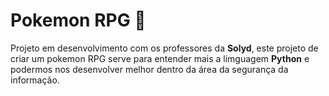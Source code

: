 # Pokemon RPG 🐲

Projeto em desenvolvimento com os professores da **Solyd**, este projeto de criar um pokemon RPG serve para entender mais a limguagem **Python** e podermos nos desenvolver melhor dentro da área da segurança da informação.
